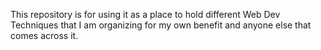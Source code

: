 This repository is for using it as a place to hold different Web Dev Techniques that I am organizing for my own benefit and anyone else that comes across it.
